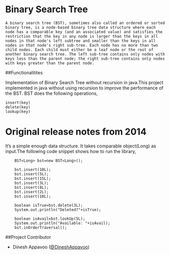 Binary Search Tree
================

	A binary search tree (BST), sometimes also called an ordered or sorted binary tree, is a node-based binary tree data structure where each node has a comparable key (and an associated value) and satisfies the restriction that the key in any node is larger than the keys in all nodes in that node's left subtree and smaller than the keys in all nodes in that node's right sub-tree. Each node has no more than two child nodes. Each child must either be a leaf node or the root of another binary search tree. The left sub-tree contains only nodes with keys less than the parent node; the right sub-tree contains only nodes with keys greater than the parent node. 

##Functionalitites

Implementation of Binary Search Tree without recursion in java.This project implemented in java without using recursion to improve the performance of the BST. BST does the following operations,
    
    
    insert(key)
    delete(key)
    lookup(key)
    

Original release notes from 2014
================================
It’s a simple enough data structure. It takes comparable object(Long) as input.The following code snippet shows how to run the library,


        BST<Long> bst=new BST<Long>();
        
		bst.insert(10L);
		bst.insert(5L);
		bst.insert(15L);
		bst.insert(3L);
		bst.insert(8L);
		bst.insert(2L);
		bst.insert(10L);
		
		boolean isTrue=bst.delete(3L);
		System.out.println("Deleted?"+isTrue);
		
		boolean isAvail=bst.lookUp(5L);
		System.out.println("Available: "+isAvail);
		bst.inOrderTraversal();
		
##Project Contributor

* Dinesh Appavoo ([@DineshAppavoo](https://twitter.com/DineshAppavoo))
